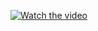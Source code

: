 [![Watch the video](https://i.sstatic.net/Vp2cE.png)](https://github.com/MazenTurk201/Website_Store/raw/refs/heads/main/Final%20Project.mp4)
